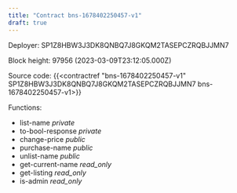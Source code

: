 ```yaml
---
title: "Contract bns-1678402250457-v1"
draft: true
---
```

Deployer: SP1Z8HBW3J3DK8QNBQ7J8GKQM2TASEPCZRQBJJMN7


 



Block height: 97956 (2023-03-09T23:12:05.000Z)

Source code: {{<contractref "bns-1678402250457-v1" SP1Z8HBW3J3DK8QNBQ7J8GKQM2TASEPCZRQBJJMN7 bns-1678402250457-v1>}}

Functions:

* list-name _private_
* to-bool-response _private_
* change-price _public_
* purchase-name _public_
* unlist-name _public_
* get-current-name _read_only_
* get-listing _read_only_
* is-admin _read_only_
